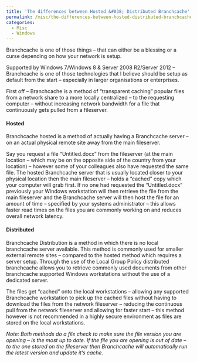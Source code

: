 ```yaml
---
title: 'The differences between Hosted &#038; Distributed Branchcache'
permalink: /misc/the-differences-between-hosted-distributed-branchcache/
categories:
  - Misc
  - Windows
---
```

Branchcache is one of those things – that can either be a blessing or a curse depending on how your network is setup.

Supported by Windows 7/Windows 8 & Server 2008 R2/Server 2012 – Branchcache is one of those technologies that I believe should be setup as default from the start – especially in larger organisations or enterprises.

First off – Branchcache is a method of &#8220;transparent caching&#8221; popular files from a network share to a more locally centralized – to the requesting computer – without increasing network bandwidth for a file that continuously gets pulled from a fileserver.


#### <span id="Hosted">Hosted</span>

Branchcache hosted is a method of actually having a Branchcache server &#8211; on an actual physical remote site away from the main fileserver.

Say you request a file &#8220;Untitled.docx&#8221; from the fileserver (at the main location – which may be on the opposite side of the country from your location) – however some of your colleagues also have requested the same file. The hosted Branchcache server that is usually located closer to your physical location then the main fileserver – holds a &#8220;cached&#8221; copy which your computer will grab first. If no one had requested the &#8220;Untitled.docx&#8221; previously your Windows workstation will then retrieve the file from the main fileserver and the Branchcache server will then host the file for an amount of time – specified by your systems administrator – this allows faster read times on the files you are commonly working on and reduces overall network latency.

#### <span id="Distributed">Distributed</span>

Branchcache Distribution is a method in which there is no local branchcache server available. This method is commonly used for smaller external remote sites – compared to the hosted method which requires a server setup. Through the use of the Local Group Policy distributed branchcache allows you to retrieve commonly used documents from other branchcache supported Windows workstations without the use of a dedicated server.

The files get &#8220;cached&#8221; onto the local workstations – allowing any supported Branchcache workstation to pick up the cached files without having to download the files from the network fileserver – reducing the continuous pull from the network fileserver and allowing for faster start – this method however is not recommended in a highly secure environment as files are stored on the local workstations.


_Note: Both methods do a file check to make sure the file version you are opening – is the most up to date. If the file you are opening is out of date – to the one stored on the fileserver then Branchcache will automatically run the latest version and update it&#8217;s cache._
